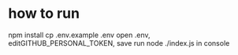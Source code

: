 # how to run

npm install
cp .env.example .env
open .env, editGITHUB_PERSONAL_TOKEN, save
run node ./index.js in console

